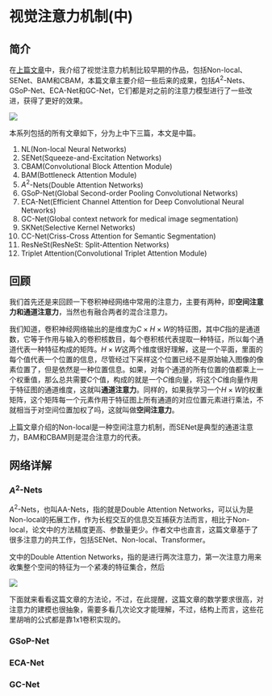# 视觉注意力机制(中)

## 简介
在[上篇文章](https://zhouchen.blog.csdn.net/article/details/111302952)中，我介绍了视觉注意力机制比较早期的作品，包括Non-local、SENet、BAM和CBAM，本篇文章主要介绍一些后来的成果，包括$A^2$-Nets、GSoP-Net、ECA-Net和GC-Net，它们都是对之前的注意力模型进行了一些改进，获得了更好的效果。

![](https://i.loli.net/2020/12/16/ynLluegbMsiINTj.png)

本系列包括的所有文章如下，分为上中下三篇，本文是中篇。

1. NL(Non-local Neural Networks)
2. SENet(Squeeze-and-Excitation Networks)
3. CBAM(Convolutional Block Attention Module)
4. BAM(Bottleneck Attention Module)
5. $A^2$-Nets(Double Attention Networks)
6. GSoP-Net(Global Second-order Pooling Convolutional Networks)
7. ECA-Net(Efficient Channel Attention for Deep Convolutional Neural Networks)
8. GC-Net(Global context network for medical image segmentation)
9. SKNet(Selective Kernel Networks)
10. CC-Net(Criss-Cross Attention for Semantic Segmentation)
11. ResNeSt(ResNeSt: Split-Attention Networks)
12. Triplet Attention(Convolutional Triplet Attention Module)

## 回顾

我们首先还是来回顾一下卷积神经网络中常用的注意力，主要有两种，即**空间注意力和通道注意力**，当然也有融合两者的混合注意力。

我们知道，卷积神经网络输出的是维度为$C\times H \times W$的特征图，其中$C$指的是通道数，它等于作用与输入的卷积核数目，每个卷积核代表提取一种特征，所以每个通道代表一种特征构成的矩阵。$H \times W$这两个维度很好理解，这是一个平面，里面的每个值代表一个位置的信息，尽管经过下采样这个位置已经不是原始输入图像的像素位置了，但是依然是一种位置信息。如果，对每个通道的所有位置的值都乘上一个权重值，那么总共需要$C$个值，构成的就是一个$C$维向量，将这个$C$维向量作用于特征图的通道维度，这就叫**通道注意力**。同样的，如果我学习一个$H\times W$的权重矩阵，这个矩阵每一个元素作用于特征图上所有通道的对应位置元素进行乘法，不就相当于对空间位置加权了吗，这就叫做**空间注意力**。

上篇文章介绍的Non-local是一种空间注意力机制，而SENet是典型的通道注意力，BAM和CBAM则是混合注意力的代表。

## 网络详解

### **$A^2$-Nets**

$A^2$-Nets，也叫AA-Nets，指的就是Double Attention Networks，可以认为是Non-local的拓展工作，作为长程交互的信息交互捕获方法而言，相比于Non-local，论文中的方法精度更高、参数量更少。作者文中也直言，这篇文章基于了很多注意力的共工作，包括SENet、Non-local、Transformer。

文中的Double Attention Networks，指的是进行两次注意力，第一次注意力用来收集整个空间的特征为一个紧凑的特征集合，然后

![](./assets/AA-Nets-pipeline.png)

下面就来看看这篇文章的方法论，不过，在此提醒，这篇文章的数学要求很高，对注意力的建模也很抽象，需要多看几次论文才能理解，不过，结构上而言，这些花里胡哨的公式都是靠1x1卷积实现的。

### **GSoP-Net**
### **ECA-Net**
### **GC-Net**